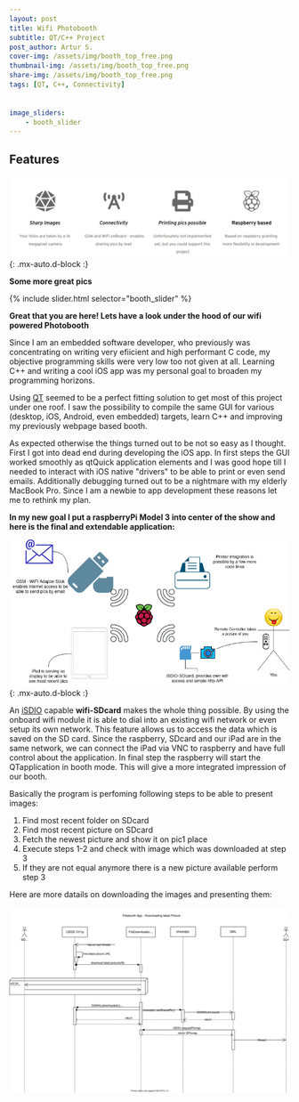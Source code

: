 ```yaml
---
layout: post
title: Wifi Photobooth
subtitle: QT/C++ Project 
post_author: Artur S.
cover-img: /assets/img/booth_top_free.png
thumbnail-img: /assets/img/booth_top_free.png
share-img: /assets/img/booth_top_free.png
tags: [QT, C++, Connectivity]


image_sliders:
    - booth_slider
---
```


## Features

![booth_features](/assets/img/booth_features.png){: .mx-auto.d-block :}

**Some more great pics**

{% include slider.html selector="booth_slider" %}
    
    
**Great that you are here! Lets have a look under the hood of our wifi powered Photobooth**



Since I am an embedded software developer, who previously was concentrating on writing very efiicient and high performant C code, my objective programming skills were very low too not given at all.
Learning C++ and writing a cool iOS app was my personal goal to broaden my programming horizons.

Using [QT](https://www.qt.io/) seemed to be a perfect fitting solution to get most of this project under one roof. I saw the possibility to compile the same GUI for various (desktop, iOS, Android, even embedded) targets, learn C++ and improving my previously webpage based booth.

As expected otherwise the things turned out to be not so easy as I thought. First I got into dead end during developing the iOS app. In first steps the GUI worked smoothly as qtQuick application elements and I was good hope till I needed to interact with iOS native "drivers" to be able to print or even send emails. Additionally debugging turned out to be a nightmare with my elderly MacBook Pro. Since I am a newbie to app development these reasons let me to rethink my plan.

**In my new goal I put a raspberryPi Model 3 into center of the show and here is the final and extendable application:**

![booth_overview](/assets/img/booth_overview.png){: .mx-auto.d-block :}

An [iSDIO](https://www.sdcard.org/developers/sd-standard-overview/sdio-isdio/wireless-lan-sd/) capable **wifi-SDcard** makes the whole thing possible. By using the onboard wifi module it is able to dial into an existing wifi network or even setup its own network. This feature allows us to access the data which is saved on the SD card. Since the raspberry, SDcard and our iPad are in the same network, we can connect the iPad via VNC to raspberry and have full control about the application. In final step the raspberry will start the QTapplication in booth mode. This will give a more integrated impression of our booth.

Basically the program is perfoming following steps to be able to present images:

1. Find most recent folder on SDcard 
2. Find most recent picture on SDcard
3. Fetch the newest picture and show it on pic1 place
4. Execute steps 1-2 and check with image which was downloaded at step 3
5. If they are not equal anymore there is a new picture available perform step 3 

Here are more datails on downloading the images and presenting them:

![both_download](/assets/img/booth_download.svg)

